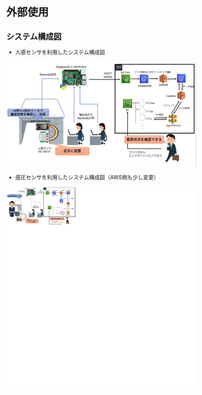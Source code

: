 # 外部使用  

## システム構成図  

- 人感センサを利用したシステム構成図  

![全景](./img/全体概要.png)  

- 感圧センサを利用したシステム構成図（AWS側も少し変更）  

![システム](./img/システム構成図.png)  